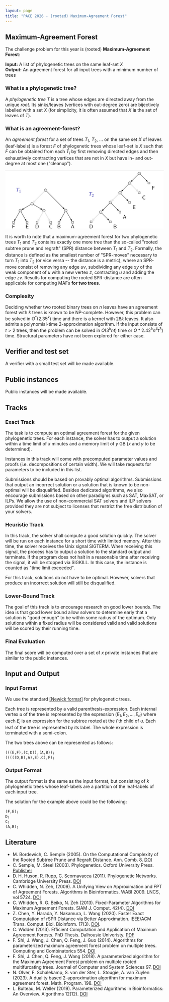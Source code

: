 ```yaml
---
layout: page 
title: "PACE 2026 - (rooted) Maximum-Agreement Forest"
---
```


## Maximum-Agreement Forest

The challenge problem for this year is (rooted) **Maximum-Agreement Forest**:

**Input:** A list of phylogenetic trees on the same leaf-set $X$ <br/>
**Output:** An agreement forest for all input trees with a minimum number of trees

### What is a phylogenetic tree?

A _phylogenetic tree_ $T$ is a tree whose edges are directed away from the unique _root_. Its sinks/leaves (vertices with out-degree zero) are bijectively labelled with a set $X$ (for simplicity, it is often assumed that $X$ **is** the set of leaves of $T$).

### What is an agreement-forest?

An _agreement forest_ for a set of trees $T_1$, $T_2$, $\ldots$ on the same set $X$ of leaves (leaf-labels) is a forest $F$ of phylogenetic trees whose leaf-set is $X$ such that $F$ can be obtained from each $T_i$ by first removing directed edges and then exhaustively contracting vertices that are not in $X$ but have in- and out-degree at most one ("cleanup").

![Example](/2026/img/example_MAF.png)

It is worth to note that a maximum-agreement forest for two phylogenetic trees $T_1$ and $T_2$ contains exactly one more tree than the so-called "rooted subtree prune and regraft" (SPR) distance between $T_1$ and $T_2$. Formally, the distance is defined as the smallest number of "SPR-moves" necessary to turn $T_1$ into $T_2$ (or vice versa -- the distance is a metric), where an SPR-move consist of removing any edge $uv$, subdividing any edge $xy$ of the weak component of $u$ with a new vertex $z$, contracting $u$ and adding the edge $zv$.
Results for computing the rooted SPR-distance are often applicable for computing MAFs **for two trees**.

### Complexity

Deciding whether two rooted binary trees on $n$ leaves have an agreement forest with $k$ trees is known to be NP-complete.
However, this problem can be solved in $O^*(2.35^k)$ time and there is a kernel with $28k$ leaves.
It also admits a polynomial-time 2-approximation algorithm.
If the input consists of $t>2$ trees, then the problem can be solved in $O(3^knt)$ time or $O*2.42^kn^4t^3)$ time.
Structural parameters have not been explored for either case.

## Verifier and test set
A verifier with a small test set will be made available.

## Public instances
Public instances will be made available.


## Tracks

### Exact Track

The task is to compute an optimal agreement forest for the given phylogenetic trees. For each instance, the solver has to output a solution within a time limit of $x$ minutes and a memory limit of $y$ GB ($x$ and $y$ to be determined).

Instances in this track will come with precomputed parameter values and proofs (i.e. decompositions of certain width).
We will take requests for parameters to be included in this list.

Submissions should be based on provably optimal algorithms. Submissions that output an incorrect solution or a solution that is known to be non-optimal will be disqualified. Besides dedicated algorithms, we also encourage submissions based on other paradigms such as SAT, MaxSAT, or ILPs. We allow the use of non-commercial SAT solvers and ILP solvers provided they are not subject to licenses that restrict the free distribution of your solvers.

### Heuristic Track

In this track, the solver shall compute a good solution quickly. The solver will be run on each instance for a short time with limited memory. After this time, the solver receives the Unix signal SIGTERM. When receiving this signal, the process has to output a solution to the standard output and terminate. 
If the program does not halt in a reasonable time after receiving the signal, it will be stopped via SIGKILL. In this case, the instance is counted as "time limit exceeded". 

For this track, solutions do not have to be optimal. However, solvers that produce an incorrect solution will still be disqualified.

### Lower-Bound Track

The goal of this track is to encourage research on good lower bounds. The idea is that good lower bound allow solvers to determine early that a solution is "good enough" to be within some radius of the optimum. Only solutions within a fixed radius will be considered valid and valid solutions will be scored by their running time.


### Final Evaluation
The final score will be computed over a set of $x$ private instances that are similar to the public instances.


## Input and Output

### Input Format

We use the standard [[Newick format]](https://en.wikipedia.org/wiki/Newick_format) for phylogenetic trees.

Each tree is represented by a valid parenthesis-expression. Each internal vertex $u$ of the tree is represented by the expression $(E_1,E_2,\ldots,E_d)$ where each $E_i$ is an expression for the subtree rooted at the $i$'th child of $u$. Each leaf of the tree is represented by its label. The whole expression is terminated with a semi-colon.

The two trees above can be represented as follows:
```
(((E,F),(C,D)),(A,B));
(((((D,B),A),E),C),F);
```

### Output Format
The output format is the same as the input format, but consisting of $k$ phylogenetic trees whose leaf-labels are a partition of the leaf-labels of each input tree.

The solution for the example above could be the following:
```
(F,E);
D;
C;
(A,B);
```

## Literature

- M. Bordewich, C. Semple (2005). On the Computational Complexity of the Rooted Subtree Prune and Regraft Distance. Ann. Comb. 8. [DOI](https://doi.org/10.1007/s00026-004-0229-z)
- C. Semple, M. Steel (2003). Phylogenetics. Oxford University Press. [Publisher](https://global.oup.com/academic/product/phylogenetics-9780198509424)
- D. H. Huson, R. Rupp, C. Scornavacca (2011). Phylogenetic Networks. Cambridge University Press. [DOI](https://doi.org/10.1017/CBO9780511974076)
- C. Whidden, N. Zeh, (2009). A Unifying View on Approximation and FPT of Agreement Forests. Algorithms in Bioinformatics. WABI 2009. LNCS, vol 5724. [DOI](https://doi.org/10.1007/978-3-642-04241-6_32)
- C. Whidden, R. G. Beiko, N. Zeh (2013). Fixed-Parameter Algorithms for Maximum Agreement Forests. SIAM J. Comput. 42(4). [DOI](https://doi.org/10.1137/110845045)
- Z. Chen, Y. Harada, Y. Nakamura, L. Wang (2020). Faster Exact Computation of rSPR Distance via Better Approximation. IEEE/ACM Trans. Comput. Biol. Bioinform. 17(3). [DOI](https://doi.org/10.1109/TCBB.2018.2878731).
- C. Widden (2013). Efficient Computation and Application of Maximum Agreement Forests. PhD Thesis. Dalhousie Univeristy. [PDF](https://dalspace.library.dal.ca/bitstreams/3b246ff4-5ec2-452f-95ab-ef1aed255373/download)
- F. Shi, J. Wang, J. Chen, Q. Feng, J. Guo (2014). Algorithms for parameterized maximum agreement forest problem on multiple trees. Computing and Combinatorics 554. [DOI](https://doi.org/10.1016/j.tcs.2013.12.025)
- F. Shi, J. Chen, Q. Feng, J. Wang (2018). A parameterized algorithm for the Maximum Agreement Forest problem on multiple rooted multifurcating trees. Journal of Computer and System Sciences 97. [DOI](https://doi.org/10.1016/j.jcss.2018.03.002)
- N. Olver, F. Schalekamp, S. van der Ster, L. Stougie, A. van Zuylen (2023). A duality based 2-approximation algorithm for maximum agreement forest. Math. Program. 198. [DOI](https://doi.org/10.1007/s10107-022-01790-y)
- L. Bulteau, M. Weller (2019). Parameterized Algorithms in Bioinformatics: An Overview. Algorithms 12(12). [DOI](https://doi.org/10.3390/a12120256)
